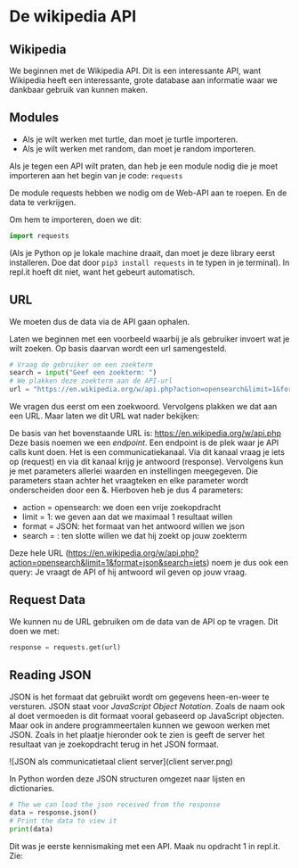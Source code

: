 # De wikipedia API

## Wikipedia
We beginnen met de Wikipedia API. Dit is een interessante API, want Wikipedia heeft een interessante, grote database aan informatie waar we dankbaar gebruik van kunnen maken.

## Modules
* Als je wilt werken met turtle, dan moet je turtle importeren.
* Als je wilt werken met random, dan moet je random importeren.

Als je tegen een API wilt praten, dan heb je een module nodig die je moet importeren aan het begin van je code: ```requests```

De module requests hebben we nodig om de Web-API aan te roepen. En de data te verkrijgen.

Om hem te importeren, doen we dit:

```python
import requests
```

(Als je Python op je lokale machine draait, dan moet je deze library eerst installeren. Doe dat door ```pip3 install requests``` in te typen in je terminal). In repl.it hoeft dit niet, want het gebeurt automatisch.

## URL
We moeten dus de data via de API gaan ophalen.

Laten we beginnen met een voorbeeld waarbij je als gebruiker invoert wat je wilt zoeken. Op basis daarvan wordt een url samengesteld.

```python
# Vraag de gebruiker om een zoekterm
search = input("Geef een zoekterm: ")
# We plakken deze zoekterm aan de API-url
url = "https://en.wikipedia.org/w/api.php?action=opensearch&limit=1&format=json&search=" + search
```

We vragen dus eerst om een zoekwoord.
Vervolgens plakken we dat aan een URL. Maar laten we dit URL wat nader bekijken:

De basis van het bovenstaande URL is: https://en.wikipedia.org/w/api.php
Deze basis noemen we een _endpoint_. Een endpoint is de plek waar je API calls kunt doen. Het is een communicatiekanaal. Via dit kanaal vraag je iets op (request) en via dit kanaal krijg je antwoord (response). Vervolgens kun je met parameters allerlei waarden en instellingen meegegeven. Die parameters staan achter het vraagteken en elke parameter wordt onderscheiden door een &. Hierboven heb je dus 4 parameters:
* action = opensearch: we doen een vrije zoekopdracht
* limit = 1: we geven aan dat we maximaal 1 resultaat willen
* format = JSON: het formaat van het antwoord willen we json
* search = <wat je invult>: ten slotte willen we dat hij zoekt op jouw zoekterm

Deze hele URL (https://en.wikipedia.org/w/api.php?action=opensearch&limit=1&format=json&search=iets) noem je dus ook een query: Je vraagt de API of hij antwoord wil geven op jouw vraag.

## Request Data
We kunnen nu de URL gebruiken om de data van de API op te vragen. Dit doen we met:

```python
response = requests.get(url)
```

## Reading JSON
JSON is het formaat dat gebruikt wordt om gegevens heen-en-weer te versturen. JSON staat voor _JavaScript Object Notation_. Zoals de naam ook al doet vermoeden is dit formaat vooral gebaseerd op JavaScript objecten. Maar ook in andere programmeertalen kunnen we gewoon werken met JSON. Zoals in het plaatje hieronder ook te zien is geeft de server het resultaat van je zoekopdracht terug in het JSON formaat.

![JSON als communicatietaal client server](client server.png)

In Python worden deze JSON structuren omgezet naar lijsten en dictionaries. 

```python
# The we can load the json received from the response
data = response.json()
# Print the data to view it
print(data)
```

Dit was je eerste kennismaking met een API. Maak nu opdracht 1 in repl.it. Zie:
